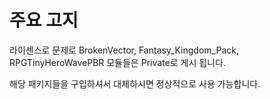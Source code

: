 # 주요 고지
 
  라이센스로 문제로 BrokenVector, Fantasy_Kingdom_Pack, RPGTinyHeroWavePBR 모듈들은 Private로 게시 됩니다. 

  해당 패키지들을 구입하셔서 대체하시면 정상적으로 사용 가능합니다.